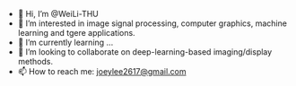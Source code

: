 - 👋 Hi, I’m @WeiLi-THU
- 👀 I’m interested in image signal processing, computer graphics, machine learning and tgere applications.
- 🌱 I’m currently learning ...
- 💞️ I’m looking to collaborate on deep-learning-based imaging/display methods.
- 📫 How to reach me: joeylee2617@gmail.com

<!---
WeiLi-THU/WeiLi-THU is a ✨ special ✨ repository because its `README.md` (this file) appears on your GitHub profile.
You can click the Preview link to take a look at your changes.
--->
